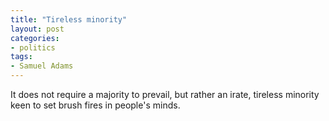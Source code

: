 ```yaml
---
title: "Tireless minority"
layout: post
categories:
- politics
tags:
- Samuel Adams
---
```


It does not require a majority to prevail, but rather an irate, tireless minority keen to set brush fires in people's minds.
